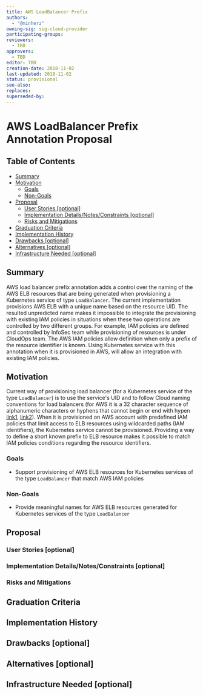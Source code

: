 ```yaml
---
title: AWS LoadBalancer Prefix
authors:
  - "@minherz"
owning-sig: sig-cloud-provider
participating-groups:
reviewers:
  - TBD
approvers:
  - TBD
editor: TBD
creation-date: 2018-11-02
last-updated: 2018-11-02
status: provisional
see-also:
replaces:
superseded-by:
---
```


# AWS LoadBalancer Prefix Annotation Proposal

## Table of Contents

<!-- toc -->
- [Summary](#summary)
- [Motivation](#motivation)
  - [Goals](#goals)
  - [Non-Goals](#non-goals)
- [Proposal](#proposal)
  - [User Stories [optional]](#user-stories-optional)
  - [Implementation Details/Notes/Constraints [optional]](#implementation-detailsnotesconstraints-optional)
  - [Risks and Mitigations](#risks-and-mitigations)
- [Graduation Criteria](#graduation-criteria)
- [Implementation History](#implementation-history)
- [Drawbacks [optional]](#drawbacks-optional)
- [Alternatives [optional]](#alternatives-optional)
- [Infrastructure Needed [optional]](#infrastructure-needed-optional)
<!-- /toc -->

## Summary
AWS load balancer prefix annotation adds a control over the naming of the AWS ELB resources that are being generated when provisioning a Kubernetes service of type `LoadBalancer`. The current implementation provisions AWS ELB with a unique name based on the resource UID. The resulted unpredicted name makes it impossible to integrate the provisioning with existing IAM policies in situations when these two operations are controlled by two different groups. For example, IAM policies are defined and controlled by InfoSec team while provisioning of resources is under CloudOps team. The AWS IAM policies allow definition when only a prefix of the resource identifier is known. Using Kubernetes service with this annotation when it is provisioned in AWS, will allow an integration with existing IAM policies.

## Motivation
Current way of provisioning load balancer (for a Kubernetes service of the type `LoadBalancer`) is to use the service's UID and to follow Cloud  naming conventions for load balancers (for AWS it is a 32 character sequence of alphanumeric characters or hyphens that cannot begin or end with hypen [link1](https://docs.aws.amazon.com/elasticloadbalancing/2012-06-01/APIReference/API_CreateLoadBalancer.html), [link2](https://docs.aws.amazon.com/cli/latest/reference/elbv2/create-load-balancer.html)). When it is provisioned on AWS account with predefined IAM policies that limit access to ELB resources using wildcarded paths (IAM identifiers), the Kubernetes service cannot be provisioned. Providing a way to define a short known prefix to ELB resource makes it possible to match IAM policies conditions regarding the resource identifiers.

### Goals
* Support provisioning of AWS ELB resources for Kubernetes services of the type `LoadBalancer` that match AWS IAM policies
### Non-Goals
* Provide meaningful names for AWS ELB resources generated for Kubernetes services of the type `LoadBalancer`

## Proposal

### User Stories [optional]

### Implementation Details/Notes/Constraints [optional]

### Risks and Mitigations

## Graduation Criteria

## Implementation History

## Drawbacks [optional]

## Alternatives [optional]

## Infrastructure Needed [optional]
